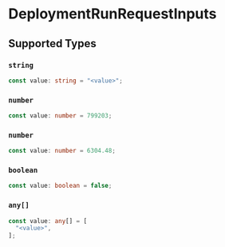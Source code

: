 # DeploymentRunRequestInputs


## Supported Types

### `string`

```typescript
const value: string = "<value>";
```

### `number`

```typescript
const value: number = 799203;
```

### `number`

```typescript
const value: number = 6304.48;
```

### `boolean`

```typescript
const value: boolean = false;
```

### `any[]`

```typescript
const value: any[] = [
  "<value>",
];
```

